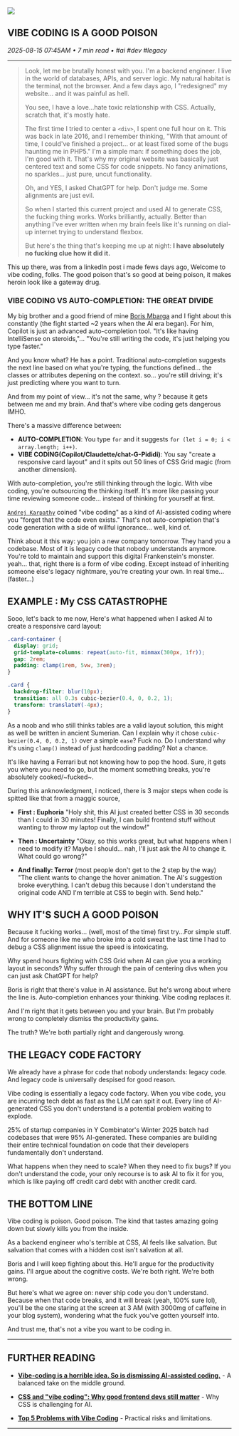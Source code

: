 <img src="https://cdn.jsdelivr.net/gh/sanix-darker/sanixdk.xyz@master/content/assets/vibe-coding-is-a-good-poison/vibe-code.png" />

## VIBE CODING IS A GOOD POISON

*2025-08-15 07:45AM • 7 min read • #ai #dev #legacy*

---

> Look, let me be brutally honest with you. I'm a backend engineer. I live in the world of databases, APIs, and server logic. My natural habitat is the terminal, not the browser. And a few days ago, I "redesigned" my website... and it was painful as hell.
>
> You see, I have a love...hate toxic relationship with CSS. Actually, scratch that, it's mostly hate.
>
> The first time I tried to center a `<div>`, I spent one full hour on it. This was back in late 2016, and I remember thinking, "With that amount of time, I could've finished a project… or at least fixed some of the bugs haunting me in PHP5." I'm a simple man: if something does the job, I'm good with it. That's why my original website was basically just centered text and some CSS for code snippets. No fancy animations, no sparkles... just pure, uncut functionality.
>
> Oh, and YES, I asked ChatGPT for help. Don't judge me. Some alignments are just evil.
>
> So when I started this current project and used AI to generate CSS, the fucking thing works. Works brilliantly, actually. Better than anything I've ever written when my brain feels like it's running on dial-up internet trying to understand flexbox.
>
> But here's the thing that's keeping me up at night: **I have absolutely no fucking clue how it did it.**

This up there, was from a linkedIn post i made fews days ago,
Welcome to vibe coding, folks. The good poison that's so good at being poison, it makes heroin look like a gateway drug.

### VIBE CODING VS AUTO-COMPLETION: THE GREAT DIVIDE

My big brother and a good friend of mine [Boris Mbarga](https://github.com/elhmn) and I fight about this constantly (the fight started ~2 years when the AI era began).
For him, Copilot is just an advanced auto-completion tool. "It's like having IntelliSense on steroids,"... "You're still writing the code, it's just helping you type faster."

And you know what? He has a point. Traditional auto-completion suggests the next line based on what you're typing, the functions defined... the classes or attributes depening on the context.
so... you're still driving; it's just predicting where you want to turn.

And from my point of view... it's not the same, why ? because it gets between me and my brain.
And that's where vibe coding gets dangerous IMHO.

There's a massive difference between:
- **AUTO-COMPLETION**: You type `for` and it suggests `for (let i = 0; i < array.length; i++)`.
- **VIBE CODING(Copilot/Claudette/chat-G-Pididi)**: You say "create a responsive card layout" and it spits out 50 lines of CSS Grid magic (from another dimension).

With auto-completion, you're still thinking through the logic. With vibe coding, you're outsourcing the thinking itself.
It's more like passing your time reviewing someone code... instead of thinking for yourself at first.

[`Andrej Karpathy`](https://karpathy.ai/) coined "vibe coding" as a kind of AI-assisted coding where you "forget that the code even exists." That's not auto-completion  that's code generation with a side of willful ignorance... well, kind of.

Think about it this way: you join a new company tomorrow. They hand you a codebase. Most of it is legacy code that nobody understands anymore. You're told to maintain and support this digital Frankenstein's monster.
yeah... that, right there is a form of vibe coding. Except instead of inheriting someone else's legacy nightmare, you're creating your own. In real time... (faster...)

## EXAMPLE : My CSS CATASTROPHE

Sooo, let's back to me now,
Here's what happened when I asked AI to create a responsive card layout:

```css
.card-container {
  display: grid;
  grid-template-columns: repeat(auto-fit, minmax(300px, 1fr));
  gap: 2rem;
  padding: clamp(1rem, 5vw, 3rem);
}

.card {
  backdrop-filter: blur(10px);
  transition: all 0.3s cubic-bezier(0.4, 0, 0.2, 1);
  transform: translateY(-4px);
}
```

As a noob and who still thinks tables are a valid layout solution, this might as well be written in ancient Sumerian. Can I explain why it chose `cubic-bezier(0.4, 0, 0.2, 1)` over a simple `ease`? Fuck no. Do I understand why it's using `clamp()` instead of just hardcoding padding? Not a chance.

It's like having a Ferrari but not knowing how to pop the hood. Sure, it gets you where you need to go, but the moment something breaks, you're absolutely cooked/~fucked~.

During this anknowledgment, i noticed, there is 3 major steps when code is spitted like that from a maggic source,

- **First : Euphoria**
"Holy shit, this AI just created better CSS in 30 seconds than I could in 30 minutes! Finally, I can build frontend stuff without wanting to throw my laptop out the window!"

- **Then : Uncertainty**
"Okay, so this works great, but what happens when I need to modify it? Maybe I should... nah, I'll just ask the AI to change it. What could go wrong?"

- **And finally: Terror** (most people don't get to the 2 step by the way)
"The client wants to change the hover animation. The AI's suggestion broke everything. I can't debug this because I don't understand the original code AND I'm terrible at CSS to begin with. Send help."

## WHY IT'S SUCH A GOOD POISON

Because it fucking works... (well, most of the time) first try...For simple stuff. And for someone like me who broke into a cold sweat the last time I had to debug a CSS alignment issue  the speed is intoxicating.

Why spend hours fighting with CSS Grid when AI can give you a working layout in seconds? Why suffer through the pain of centering divs when you can just ask ChatGPT for help?

Boris is right that there's value in AI assistance. But he's wrong about where the line is. Auto-completion enhances your thinking. Vibe coding replaces it.

And I'm right that it gets between you and your brain. But I'm probably wrong to completely dismiss the productivity gains.

The truth? We're both partially right and dangerously wrong.

## THE LEGACY CODE FACTORY

We already have a phrase for code that nobody understands: legacy code. And legacy code is universally despised for good reason.

Vibe coding is essentially a legacy code factory. When you vibe code, you are incurring tech debt as fast as the LLM can spit it out. Every line of AI-generated CSS you don't understand is a potential problem waiting to explode.

25% of startup companies in Y Combinator's Winter 2025 batch had codebases that were 95% AI-generated. These companies are building their entire technical foundation on code that their developers fundamentally don't understand.

What happens when they need to scale? When they need to fix bugs? If you don't understand the code, your only recourse is to ask AI to fix it for you, which is like paying off credit card debt with another credit card.

## THE BOTTOM LINE

Vibe coding is poison. Good poison. The kind that tastes amazing going down but slowly kills you from the inside.

As a backend engineer who's terrible at CSS, AI feels like salvation. But salvation that comes with a hidden cost isn't salvation at all.

Boris and I will keep fighting about this. He'll argue for the productivity gains. I'll argue about the cognitive costs. We're both right. We're both wrong.

But here's what we agree on: never ship code you don't understand. Because when that code breaks, and it will break (yeah, 100% sure lol),  you'll be the one staring at the screen at 3 AM (with 3000mg of caffeine in your blog system), wondering what the fuck you've gotten yourself into.

And trust me, that's not a vibe you want to be coding in.

---

## FURTHER READING

- **[Vibe-coding is a horrible idea. So is dismissing AI-assisted coding.](https://waleedk.medium.com/vibe-coding-is-a-horrible-idea-so-is-dismissing-ai-assisted-coding-d6288b288af7)** - A balanced take on the middle ground.

- **[CSS and "vibe coding": Why good frontend devs still matter](https://medium.com/@karstenbiedermann/css-and-vibe-coding-why-good-frontend-devs-still-matter-in-the-age-of-ai-09797a7f1287)** - Why CSS is challenging for AI.

- **[Top 5 Problems with Vibe Coding](https://www.glideapps.com/blog/vibe-coding-risks)** - Practical risks and limitations.


-----------

